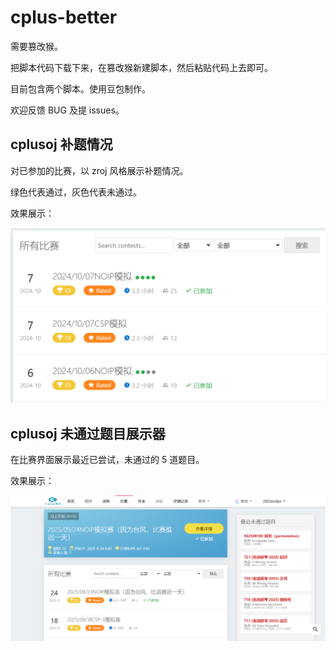 # cplus-better

需要篡改猴。

把脚本代码下载下来，在篡改猴新建脚本，然后粘贴代码上去即可。

目前包含两个脚本。使用豆包制作。

欢迎反馈 BUG 及提 issues。

## cplusoj 补题情况

对已参加的比赛，以 zroj 风格展示补题情况。

绿色代表通过，灰色代表未通过。

效果展示：

![alt text](image/image-1.png)

## cplusoj 未通过题目展示器

在比赛界面展示最近已尝试，未通过的 $5$ 道题目。

效果展示：

![alt text](image/image-2.png)